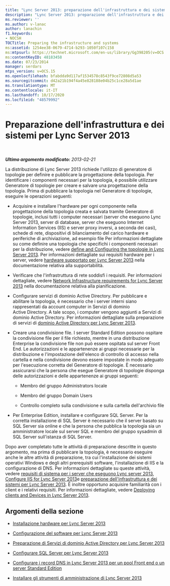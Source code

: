 ```yaml
---
title: "Lync Server 2013: preparazione dell'infrastruttura e dei sistemi"
description: "Lync Server 2013: preparazione dell'infrastruttura e dei sistemi."
ms.reviewer: ''
ms.author: v-lanac
author: lanachin
f1.keywords:
- NOCSH
TOCTitle: Preparing the infrastructure and systems
ms:assetid: 1254ee38-0679-4714-b293-1050f107c158
ms:mtpsurl: https://technet.microsoft.com/en-us/library/Gg398205(v=OCS.15)
ms:contentKeyID: 48183458
ms.date: 07/23/2014
manager: serdars
mtps_version: v=OCS.15
ms.openlocfilehash: bfabdda9d117af1534578c8543f9ce72808d5a53
ms.sourcegitcommit: d42a21b194f4a45e828188e04b25c1ce28a5d1ae
ms.translationtype: MT
ms.contentlocale: it-IT
ms.lasthandoff: 10/17/2020
ms.locfileid: "48579992"
---
```

# <a name="preparing-the-infrastructure-and-systems-for-lync-server-2013"></a>Preparazione dell'infrastruttura e dei sistemi per Lync Server 2013

<div data-xmlns="http://www.w3.org/1999/xhtml">

<div class="topic" data-xmlns="http://www.w3.org/1999/xhtml" data-msxsl="urn:schemas-microsoft-com:xslt" data-cs="https://msdn.microsoft.com/">

<div data-asp="https://msdn2.microsoft.com/asp">



</div>

<div id="mainSection">

<div id="mainBody">

<span> </span>

_**Ultimo argomento modificato:** 2013-02-21_

La distribuzione di Lync Server 2013 richiede l'utilizzo di generatore di topologie per definire e pubblicare la progettazione della topologia. Per identificare i componenti necessari per la topologia, è possibile utilizzare Generatore di topologie per creare e salvare una progettazione della topologia. Prima di pubblicare la topologia nel Generatore di topologie, eseguire le operazioni seguenti:

  - Acquisire e installare l'hardware per ogni componente nella progettazione della topologia creata e salvata tramite Generatore di topologie, inclusi tutti i computer necessari (server che eseguono Lync Server 2013, server di database, server che eseguono Internet Information Services (IIS) e server proxy inversi, a seconda dei casi), schede di rete, dispositivi di bilanciamento del carico hardware e periferiche di archiviazione, ad esempio file Per informazioni dettagliate su come definire una topologia che specifichi i componenti necessari per la distribuzione, vedere [define and Configuring the topologie in Lync Server 2013](lync-server-2013-defining-and-configuring-the-topology.md). Per informazioni dettagliate sui requisiti hardware per i server, vedere [hardware supportato per Lync Server 2013](lync-server-2013-supported-hardware.md) nella documentazione relativa alla supportabilità.

  - Verificare che l'infrastruttura di rete soddisfi i requisiti. Per informazioni dettagliate, vedere [Network Infrastructure requirements for Lync Server 2013](lync-server-2013-network-infrastructure-requirements.md) nella documentazione relativa alla pianificazione.

  - Configurare servizi di dominio Active Directory. Per pubblicare e abilitare la topologia, è necessario che i server interni siano rappresentati da account computer in Servizi di dominio Active Directory. A tale scopo, i computer vengono aggiunti a Servizi di dominio Active Directory. Per informazioni dettagliate sulla preparazione di servizi di [dominio Active Directory per Lync Server 2013](lync-server-2013-preparing-active-directory-domain-services.md).

  - Creare una condivisione file. I server Standard Edition possono ospitare la condivisione file per il file richiesto, mentre in una distribuzione Enterprise la condivisione file non può essere ospitata sul server Front End. Le autorizzazioni e le appartenenze ai gruppi necessarie per la distribuzione e l'impostazione dell'elenco di controllo di accesso nella cartella e nella condivisione devono essere impostate in modo adeguato per l'esecuzione corretta del Generatore di topologie. È necessario assicurarsi che la persona che esegue Generatore di topologie disponga delle autorizzazioni e delle appartenenze ai gruppi seguenti:
    
      - Membro del gruppo Administrators locale
    
      - Membro del gruppo Domain Users
    
      - Controllo completo sulla condivisione e sulla cartella dell'archivio file

  - Per Enterprise Edition, installare e configurare SQL Server. Per la corretta installazione di SQL Server è necessario che il server basato su SQL Server sia online e che la persona che pubblica la topologia sia un amministratore locale sul server SQL e membro del gruppo sysadmin di SQL Server sull'istanza di SQL Server.

Dopo aver completato tutte le attività di preparazione descritte in questo argomento, ma prima di pubblicare la topologia, è necessario eseguire anche le altre attività di preparazione, tra cui l'installazione dei sistemi operativi Windows e degli altri prerequisiti software, l'installazione di IIS e la configurazione di DNS. Per informazioni dettagliate su queste attività, vedere [requisiti di sistema per i server che eseguono Lync server 2013](lync-server-2013-system-requirements-for-servers-running-lync-server-2013.md), [Configure IIS for Lync Server 2013](lync-server-2013-configure-iis.md)e [preparazione dell'infrastruttura e dei sistemi per Lync Server 2013](lync-server-2013-preparing-the-infrastructure-and-systems.md). È inoltre opportuno acquisire familiarità con i client e i relativi requisiti. Per informazioni dettagliate, vedere [Deploying clients and Devices in Lync Server 2013](lync-server-2013-deploying-clients-and-devices.md).

<div>

## <a name="in-this-section"></a>Argomenti della sezione

  - [Installazione hardware per Lync Server 2013](lync-server-2013-hardware-setup.md)

  - [Configurazione del software per Lync Server 2013](lync-server-2013-software-setup.md)

  - [Preparazione di Servizi di dominio Active Directory per Lync Server 2013](lync-server-2013-preparing-active-directory-domain-services.md)

  - [Configurare SQL Server per Lync Server 2013](lync-server-2013-configure-sql-server-for-lync-server.md)

  - [Configurare i record DNS in Lync Server 2013 per un pool Front end o un server Standard Edition](lync-server-2013-configure-dns-records-for-a-front-end-pool-or-standard-edition-server.md)

  - [Installare gli strumenti di amministrazione di Lync Server 2013](lync-server-2013-install-lync-server-administrative-tools.md)

</div>

</div>

<span> </span>

</div>

</div>

</div>

